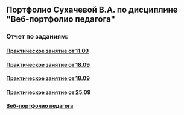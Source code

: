 ## Портфолио Сухачевой В.А. по дисциплине "Веб-портфолио педагога"

### Отчет по заданиям:

#### <a href = "https://sites.google.com/view/1109web/">Практическое занятие от 11.09</a>

#### <a href = "https://docs.google.com/document/d/1YpQdiNZ2rVebUgG1djCdsGT3IkTLs_m3yOs0X0E3O0w/edit?usp=sharing">Практическое занятие от 18.09</a>

#### <a href = "https://docs.google.com/document/d/108KjJ8Ozt4YfKGkKb4P3bVQ3mdaO5C8q2QigwpKwhnA/edit?usp=sharing">Практическое занятие от 18.09</a>

#### <a href = "https://docs.google.com/document/d/111-zKJcPA0nEulWbglNsPx9rUnjSbz0IeeZAWiwwBOk/edit?usp=sharing">Практическое занятие от 25.09</a>

#### <a href = "https://sites.google.com/view/web-such">Веб-портфолио педагога</a>
